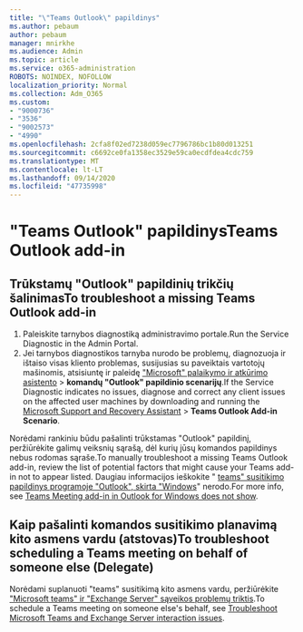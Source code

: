 ```yaml
---
title: "\"Teams Outlook\" papildinys"
ms.author: pebaum
author: pebaum
manager: mnirkhe
ms.audience: Admin
ms.topic: article
ms.service: o365-administration
ROBOTS: NOINDEX, NOFOLLOW
localization_priority: Normal
ms.collection: Adm_O365
ms.custom:
- "9000736"
- "3536"
- "9002573"
- "4990"
ms.openlocfilehash: 2cfa8f02ed7238d059ec7796786bc1b80d013251
ms.sourcegitcommit: c6692ce0fa1358ec3529e59ca0ecdfdea4cdc759
ms.translationtype: MT
ms.contentlocale: lt-LT
ms.lasthandoff: 09/14/2020
ms.locfileid: "47735998"
---
```

# <a name="teams-outlook-add-in"></a><span data-ttu-id="c64b3-102">"Teams Outlook" papildinys</span><span class="sxs-lookup"><span data-stu-id="c64b3-102">Teams Outlook add-in</span></span>

## <a name="to-troubleshoot-a-missing-teams-outlook-add-in"></a><span data-ttu-id="c64b3-103">Trūkstamų "Outlook" papildinių trikčių šalinimas</span><span class="sxs-lookup"><span data-stu-id="c64b3-103">To troubleshoot a missing Teams Outlook add-in</span></span>

1. <span data-ttu-id="c64b3-104">Paleiskite tarnybos diagnostiką administravimo portale.</span><span class="sxs-lookup"><span data-stu-id="c64b3-104">Run the Service Diagnostic in the Admin Portal.</span></span> 
2. <span data-ttu-id="c64b3-105">Jei tarnybos diagnostikos tarnyba nurodo be problemų, diagnozuoja ir ištaiso visas kliento problemas, susijusias su paveiktais vartotojų mašinomis, atsisiuntę ir paleidę ["Microsoft" palaikymo ir atkūrimo asistento](https://aka.ms/SaRA-TeamsAddInScenario)  >  **komandų "Outlook" papildinio scenarijų**.</span><span class="sxs-lookup"><span data-stu-id="c64b3-105">If the Service Diagnostic indicates no issues, diagnose and correct any client issues on the affected user machines  by downloading and running the [Microsoft Support and Recovery Assistant](https://aka.ms/SaRA-TeamsAddInScenario) > **Teams Outlook Add-in Scenario**.</span></span>

<span data-ttu-id="c64b3-106">Norėdami rankiniu būdu pašalinti trūkstamas "Outlook" papildinį, peržiūrėkite galimų veiksnių sąrašą, dėl kurių jūsų komandos papildinys nebus rodomas sąraše.</span><span class="sxs-lookup"><span data-stu-id="c64b3-106">To manually troubleshoot a missing Teams Outlook add-in, review the list of potential factors that might cause your Teams add-in not to appear listed.</span></span> <span data-ttu-id="c64b3-107">Daugiau informacijos ieškokite " [teams" susitikimo papildinys programoje "Outlook", skirta "Windows](https://docs.microsoft.com/microsoftteams/teams-add-in-for-outlook#teams-meeting-add-in-in-outlook-for-windows-does-not-show)" nerodo.</span><span class="sxs-lookup"><span data-stu-id="c64b3-107">For more info, see [Teams Meeting add-in in Outlook for Windows does not show](https://docs.microsoft.com/microsoftteams/teams-add-in-for-outlook#teams-meeting-add-in-in-outlook-for-windows-does-not-show).</span></span>

## <a name="to-troubleshoot-scheduling-a-teams-meeting-on-behalf-of-someone-else-delegate"></a><span data-ttu-id="c64b3-108">Kaip pašalinti komandos susitikimo planavimą kito asmens vardu (atstovas)</span><span class="sxs-lookup"><span data-stu-id="c64b3-108">To troubleshoot scheduling a Teams meeting on behalf of someone else (Delegate)</span></span>

<span data-ttu-id="c64b3-109">Norėdami suplanuoti "teams" susitikimą kito asmens vardu, peržiūrėkite ["Microsoft teams" ir "Exchange Server" sąveikos problemų triktis](https://docs.microsoft.com/microsoftteams/troubleshoot/known-issues/teams-exchange-interaction-issue).</span><span class="sxs-lookup"><span data-stu-id="c64b3-109">To schedule a Teams meeting on someone else's behalf, see [Troubleshoot Microsoft Teams and Exchange Server interaction issues](https://docs.microsoft.com/microsoftteams/troubleshoot/known-issues/teams-exchange-interaction-issue).</span></span>

